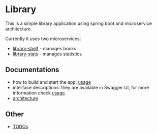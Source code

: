 # Library

This is a simple library application using spring boot and microservice architecture.

Currently it uses two microservices:

- [library-shelf](https://github.com/dadikovi/library-shelf) - manages books
- [library-stats](https://github.com/dadikovi/library-stats) - manages statistics

## Documentations

- how to build and start the app: [usage](docs/usage.md)
- interface descriptions: they are available in Swagger UI, for more information check [usage](docs/usage.md).
- [architecture](docs/architecture.md)

## Other

- [TODOs](docs/todo.md)
